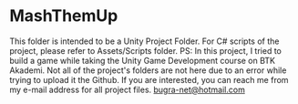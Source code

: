 # MashThemUp
This folder is intended to be a Unity Project Folder. For C# scripts of the project, please refer to Assets/Scripts folder. 
PS: In this project, I tried to build a game while taking the Unity Game Development course on BTK Akademi.
Not all of the project's folders are not here due to an error while trying to upload it the Github. 
If you are interested, you can reach me from my e-mail address for all project files. 
bugra-net@hotmail.com

